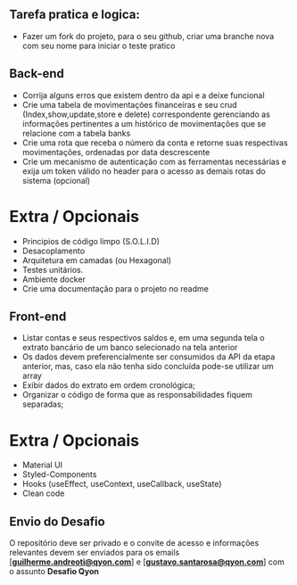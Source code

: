 ## Tarefa pratica e logica:

- Fazer um fork do projeto, para o seu github, criar uma branche nova com seu nome para iniciar o teste pratico

## Back-end 

- Corrija alguns erros que existem dentro da api e a deixe funcional
- Crie uma tabela de movimentações financeiras e seu crud (Index,show,update,store e delete) correspondente gerenciando as informações pertinentes a um histórico de movimentações que se relacione com a tabela banks
- Crie uma rota que receba o número da conta e retorne suas respectivas movimentações, ordenadas por data descrescente 
- Crie um mecanismo de autenticação com as ferramentas necessárias e exija um token válido no header para o acesso as demais rotas do sistema (opcional)


# Extra / Opcionais

- Principios de código limpo (S.O.L.I.D)
- Desacoplamento
- Arquitetura em camadas (ou Hexagonal)
- Testes unitários.
- Ambiente docker
- Crie uma documentação para o projeto no readme 

## Front-end
- Listar contas e seus respectivos saldos e, em uma segunda tela o extrato bancário de um banco selecionado na tela anterior 
- Os dados devem preferencialmente ser consumidos da API da etapa anterior, mas, caso ela não tenha sido concluída pode-se utilizar um array
- Exibir dados do extrato em ordem cronológica;
- Organizar o código de forma que as responsabilidades fiquem separadas;

# Extra / Opcionais

- Material UI
- Styled-Components
- Hooks (useEffect, useContext, useCallback, useState)
- Clean code


## Envio do Desafio

O repositório deve ser privado e o convite de acesso e informações relevantes devem ser enviados para os emails [**guilherme.andreoti@qyon.com**] e [**gustavo.santarosa@qyon.com**] com o assunto **Desafio Qyon**
